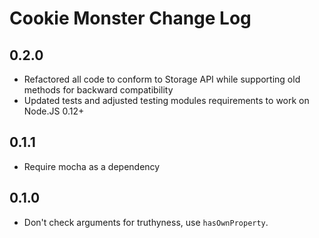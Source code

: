 # Cookie Monster Change Log

## 0.2.0

* Refactored all code to conform to Storage API while supporting old methods for backward compatibility
* Updated tests and adjusted testing modules requirements to work on Node.JS 0.12+

## 0.1.1

* Require mocha as a dependency

## 0.1.0

* Don't check arguments for truthyness, use `hasOwnProperty`.
